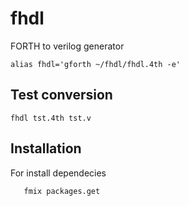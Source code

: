 # fhdl

FORTH to verilog generator

```
alias fhdl='gforth ~/fhdl/fhdl.4th -e'
```

## Test conversion

```
fhdl tst.4th tst.v
```

## Installation

For install dependecies

```forth
   fmix packages.get
```
